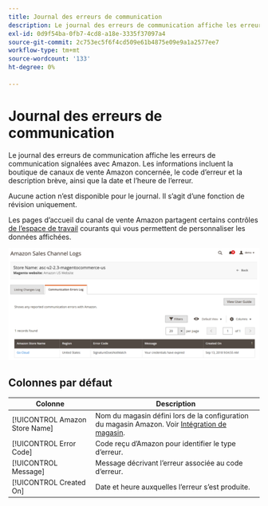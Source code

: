 ```yaml
---
title: Journal des erreurs de communication
description: Le journal des erreurs de communication affiche les erreurs de communication entre Amazon et  [!DNL Commerce].
exl-id: 0d9f54ba-0fb7-4cd8-a18e-3335f37097a4
source-git-commit: 2c753ec5f6f4cd509e61b4875e09e9a1a2577ee7
workflow-type: tm+mt
source-wordcount: '133'
ht-degree: 0%

---
```


# Journal des erreurs de communication

Le journal des erreurs de communication affiche les erreurs de communication signalées avec Amazon. Les informations incluent la boutique de canaux de vente Amazon concernée, le code d’erreur et la description brève, ainsi que la date et l’heure de l’erreur.

Aucune action n’est disponible pour le journal. Il s’agit d’une fonction de révision uniquement.

Les pages d’accueil du canal de vente Amazon partagent certains contrôles [de l’espace de travail](./workspace-controls.md) courants qui vous permettent de personnaliser les données affichées.

![Journal des erreurs de communication](assets/amazon-comm-errors-log.png)

## Colonnes par défaut

| Colonne | Description |
|--- |--- |
| [!UICONTROL Amazon Store Name] | Nom du magasin défini lors de la configuration du magasin Amazon. Voir [Intégration de magasin](./store-integration.md). |
| [!UICONTROL Error Code] | Code reçu d’Amazon pour identifier le type d’erreur. |
| [!UICONTROL Message] | Message décrivant l’erreur associée au code d’erreur. |
| [!UICONTROL Created On] | Date et heure auxquelles l’erreur s’est produite. |
